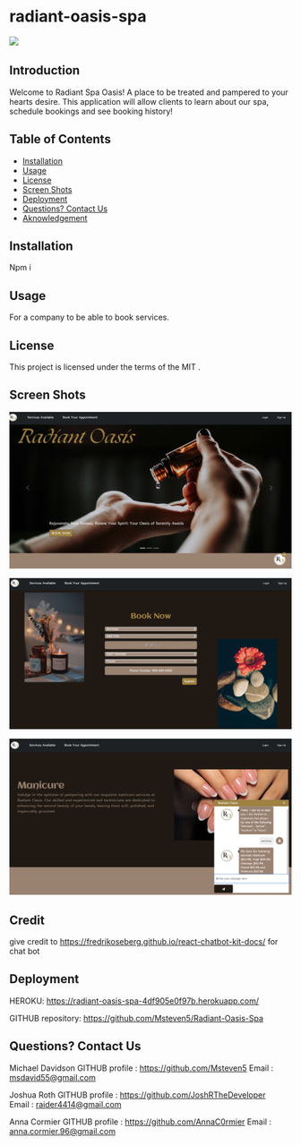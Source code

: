 # radiant-oasis-spa
 ![](https://img.shields.io/badge/javascript-MIT-blue)

 
## Introduction
   
  Welcome to Radiant Spa Oasis! A place to be treated and pampered to your hearts desire. This application will allow clients to learn about our spa, schedule bookings and see booking history!

## Table of Contents 

- [Installation](#installation)
- [Usage](#usage)
- [License](#license)
- [Screen Shots](#screen-shots)
- [Deployment](#deployment)
- [Questions? Contact Us](#questions-contact-us)
- [Aknowledgement](#acknowledgment)


## Installation

  Npm i



## Usage

For a company to be able to book services.

## License

This project is licensed under the terms of the MIT .


## Screen Shots


![Screen Shot 2024-02-13 at 9 25 49 PM](https://github.com/Msteven5/Radiant-Oasis-Spa/blob/main/client/src/assets/home.png)

![Screen Shot 2024-02-13 at 9 29 19 PM](https://github.com/Msteven5/Radiant-Oasis-Spa/blob/main/client/src/assets/home1.png)

![Screen Shot 2024-02-13 at 9 30 00 PM](https://github.com/Msteven5/Radiant-Oasis-Spa/blob/main/client/src/assets/home2.png)




## Credit 

give credit to https://fredrikoseberg.github.io/react-chatbot-kit-docs/ for chat bot

## Deployment

HEROKU: https://radiant-oasis-spa-4df905e0f97b.herokuapp.com/

GITHUB repository: https://github.com/Msteven5/Radiant-Oasis-Spa

## Questions? Contact Us

Michael Davidson
GITHUB profile : https://github.com/Msteven5
Email : msdavid55@gmail.com

Joshua Roth
GITHUB profile : https://github.com/JoshRTheDeveloper  
Email : raider4414@gmail.com

Anna Cormier
GITHUB profile : https://github.com/AnnaC0rmier
Email : anna.cormier.96@gmail.com


